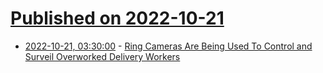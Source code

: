 # [Published on 2022-10-21](index.md)

* [2022-10-21, 03:30:00](https://yro.slashdot.org/story/22/10/20/2148215/ring-cameras-are-being-used-to-control-and-surveil-overworked-delivery-workers?utm_source=rss1.0mainlinkanon&utm_medium=feed) - [Ring Cameras Are Being Used To Control and Surveil Overworked Delivery Workers](https://yro.slashdot.org/story/22/10/20/2148215/ring-cameras-are-being-used-to-control-and-surveil-overworked-delivery-workers?utm_source=rss1.0mainlinkanon&utm_medium=feed)
